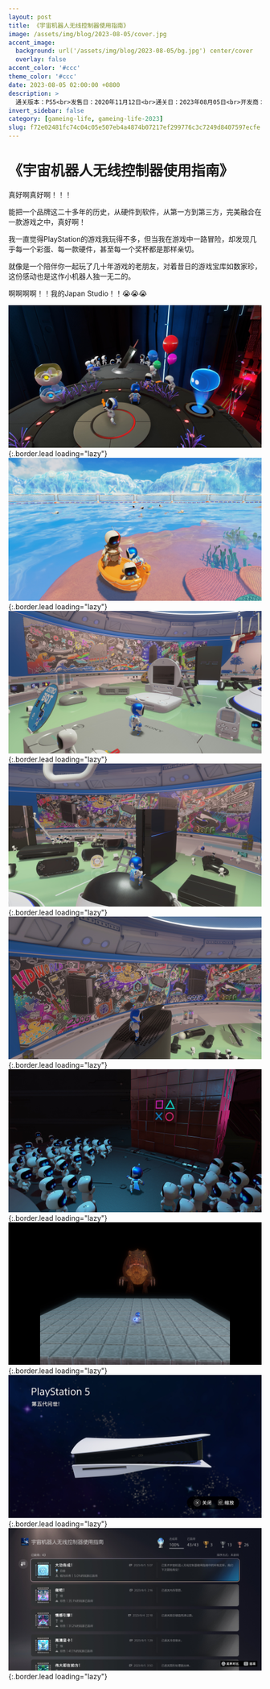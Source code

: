 ```yaml
---
layout: post
title: 《宇宙机器人无线控制器使用指南》
image: /assets/img/blog/2023-08-05/cover.jpg
accent_image: 
  background: url('/assets/img/blog/2023-08-05/bg.jpg') center/cover
  overlay: false
accent_color: '#ccc'
theme_color: '#ccc'
date: 2023-08-05 02:00:00 +0800
description: >
  通关版本：PS5<br>发售日：2020年11月12日<br>通关日：2023年08月05日<br>开发商：Japan Studio<br>发行商：SIE
invert_sidebar: false
category: [gameing-life, gameing-life-2023]
slug: f72e02481fc74c04c05e507eb4a4874b07217ef299776c3c7249d8407597ecfe
---
```


# 《宇宙机器人无线控制器使用指南》

真好啊真好啊！！！

能把一个品牌这二十多年的历史，从硬件到软件，从第一方到第三方，完美融合在一款游戏之中，真好啊！

我一直觉得PlayStation的游戏我玩得不多，但当我在游戏中一路冒险，却发现几乎每一个彩蛋、每一款硬件，甚至每一个奖杯都是那样亲切。

就像是一个陪伴你一起玩了几十年游戏的老朋友，对着昔日的游戏宝库如数家珍，这份感动也是这作小机器人独一无二的。

啊啊啊啊！！我的Japan Studio！！😭😭😭

![](/assets/img/blog/2023-08-05/1.jpg){:.border.lead loading="lazy"}
![](/assets/img/blog/2023-08-05/2.jpg){:.border.lead loading="lazy"}
![](/assets/img/blog/2023-08-05/3.jpg){:.border.lead loading="lazy"}
![](/assets/img/blog/2023-08-05/4.jpg){:.border.lead loading="lazy"}
![](/assets/img/blog/2023-08-05/5.jpg){:.border.lead loading="lazy"}
![](/assets/img/blog/2023-08-05/6.jpg){:.border.lead loading="lazy"}
![](/assets/img/blog/2023-08-05/7.jpg){:.border.lead loading="lazy"}
![](/assets/img/blog/2023-08-05/8.jpg){:.border.lead loading="lazy"}
![](/assets/img/blog/2023-08-05/9.jpg){:.border.lead loading="lazy"}